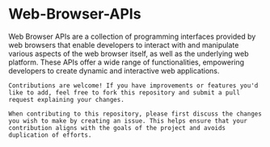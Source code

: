 # Web-Browser-APIs
Web Browser APIs are a collection of programming interfaces provided by web browsers that enable developers to interact with and manipulate various aspects of the web browser itself, as well as the underlying web platform. These APIs offer a wide range of functionalities, empowering developers to create dynamic and interactive web applications.

```
Contributions are welcome! If you have improvements or features you'd like to add, feel free to fork this repository and submit a pull request explaining your changes.

When contributing to this repository, please first discuss the changes you wish to make by creating an issue. This helps ensure that your contribution aligns with the goals of the project and avoids duplication of efforts.
```
